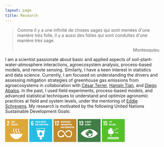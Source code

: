 ```yaml
---
layout: page
title: Research
---
```

> Comme il y a une infinité de choses sages qui sont menées d'une manière très folle, il y a aussi des folies qui sont conduites d'une manière très sage.
> <div style="text-align: right"> Montesquieu </div>

I am a scientist passionate about basic and applied aspects of soil-plant-water-atmosphere interactions, agroecosystem analysis, process-based models, and remote sensing. Similarly, I have a keen interest in statistics and data science. Currently, I am focused on understanding the drivers and assessing mitigation strategies of greenhouse gas emissions from agroecosystems in collaboration with [César Terrer](https://cee.mit.edu/people_individual/cesar-terrer/), [Hanqin Tian](https://www.bc.edu/bc-web/schools/morrissey/departments/eesc/people/faculty-directory/hanqin-tian.html), and [Diego Abalos](https://pure.au.dk/portal/en/persons/diego-abalos-rodriguez(559d7c79-b225-4977-9a4d-0ecf7b496f4f).html).
In the past, I used field experiments, process-based models, and advanced statistical techniques to understand and optimize agronomic practices at field and system levels, under the mentoring of [Eddie Schrevens](https://www.kuleuven.be/wieiswie/en/person/00009933). My research is motivated by the following United Nations Sustainable Development Goals: <br><br/>[![](https://raw.githubusercontent.com/diegogradosb/diegogradosb.github.io/master/img/sdg_un/sdg_un_02.png)](https://sdgs.un.org/goals/goal2) [![](https://raw.githubusercontent.com/diegogradosb/diegogradosb.github.io/master/img/sdg_un/sdg_un_06.png)](https://sdgs.un.org/goals/goal6) [![](https://raw.githubusercontent.com/diegogradosb/diegogradosb.github.io/master/img/sdg_un/sdg_un_12.png)](https://sdgs.un.org/goals/goal12) [![](https://raw.githubusercontent.com/diegogradosb/diegogradosb.github.io/master/img/sdg_un/sdg_un_13.png)](https://sdgs.un.org/goals/goal13) [![](https://raw.githubusercontent.com/diegogradosb/diegogradosb.github.io/master/img/sdg_un/sdg_un_15.png)](https://sdgs.un.org/goals/goal15)
